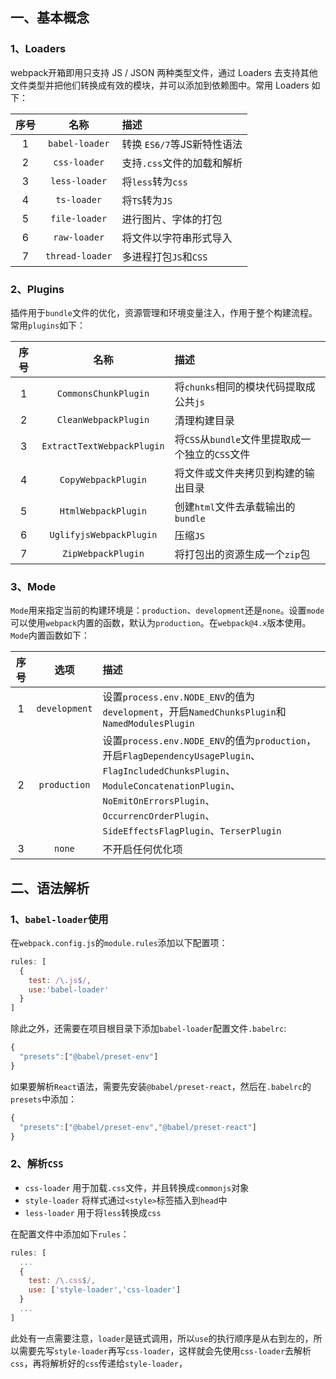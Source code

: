 ## 一、基本概念
### 1、Loaders
webpack开箱即用只支持 JS / JSON 两种类型文件，通过 Loaders 去支持其他文件类型并把他们转换成有效的模块，并可以添加到依赖图中。常用 Loaders 如下：

|序号|名称|描述|
|:----:|:----:|:----|
|1|`babel-loader`|转换 `ES6/7`等JS新特性语法|
|2|`css-loader`|支持`.css`文件的加载和解析|
|3|`less-loader`|将`less`转为`css`|
|4|`ts-loader`|将`TS`转为`JS`|
|5|`file-loader`|进行图片、字体的打包|
|6|`raw-loader`|将文件以字符串形式导入|
|7|`thread-loader`|多进程打包`JS`和`CSS`|

### 2、Plugins
插件用于`bundle`文件的优化，资源管理和环境变量注入，作用于整个构建流程。常用`plugins`如下：

|序号|名称|描述|
|:----:|:----:|:----|
|1|`CommonsChunkPlugin`|将`chunks`相同的模块代码提取成公共`js`|
|2|`CleanWebpackPlugin`|清理构建目录|
|3|`ExtractTextWebpackPlugin`|将`CSS`从`bundle`文件里提取成一个独立的`CSS`文件|
|4|`CopyWebpackPlugin`|将文件或文件夹拷贝到构建的输出目录|
|5|`HtmlWebpackPlugin`|创建`html`文件去承载输出的`bundle`|
|6|`UglifyjsWebpackPlugin`|压缩`JS`|
|7|`ZipWebpackPlugin`|将打包出的资源生成一个`zip`包|

### 3、Mode
`Mode`用来指定当前的构建环境是：`production`、`development`还是`none`。设置`mode`可以使用`webpack`内置的函数，默认为`production`。在`webpack@4.x`版本使用。`Mode`内置函数如下：

|序号|选项|描述|
|:----:|:----:|:----|
|1|`development`|设置`process.env.NODE_ENV`的值为`development`，开启`NamedChunksPlugin`和`NamedModulesPlugin`|
|2|`production`|设置`process.env.NODE_ENV`的值为`production`，开启`FlagDependencyUsagePlugin`、`FlagIncludedChunksPlugin`、`ModuleConcatenationPlugin`、`NoEmitOnErrorsPlugin`、`OccurrencOrderPlugin`、`SideEffectsFlagPlugin`、`TerserPlugin`|
|3|`none`|不开启任何优化项|

## 二、语法解析
### 1、`babel-loader`使用
在`webpack.config.js`的`module.rules`添加以下配置项：
```javascript
rules: [
  {
    test: /\.js$/,
    use:'babel-loader'
  }
]
```
除此之外，还需要在项目根目录下添加`babel-loader`配置文件`.babelrc`:
```javascript
{
  "presets":["@babel/preset-env"]
}
```
如果要解析`React`语法，需要先安装`@babel/preset-react`，然后在`.babelrc`的`presets`中添加：
```javascript
{
  "presets":["@babel/preset-env","@babel/preset-react"]
}
```

### 2、解析`CSS`
* `css-loader` 用于加载`.css`文件，并且转换成`commonjs`对象
* `style-loader` 将样式通过`<style>`标签插入到`head`中
* `less-loader` 用于将`less`转换成`css`

在配置文件中添加如下`rules`：
```javascript
rules: [
  ...
  {
    test: /\.css$/,
    use: ['style-loader','css-loader']
  }
  ...
]
```
此处有一点需要注意，`loader`是链式调用，所以`use`的执行顺序是从右到左的，所以需要先写`style-loader`再写`css-loader`，这样就会先使用`css-loader`去解析`css`，再将解析好的`css`传递给`style-loader`，


